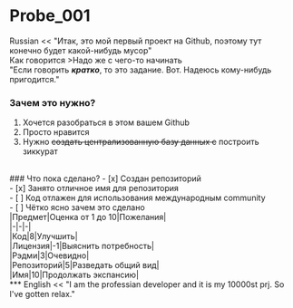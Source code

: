 # Probe_001
Russian << "Итак, это мой первый проект на Github, поэтому тут конечно будет какой-нибудь мусор" <br>
Как говорится >Надо же с чего-то начинать<br>
"Если говорить ***кратко***, то это задание. Вот. Надеюсь кому-нибудь пригодится."<br>
### Зачем это нужно?<br>
1. Хочется разобраться в этом вашем Github
2. Просто нравится
3. Нужно ~~создать централизованную базу данных с~~ построить зиккурат
<br>
### Что пока сделано?
- [x] Создан репозиторий<br>
- [x] Занято отличное имя для репозитория<br>
- [ ] Код отлажен для использования международным community<br>
- [ ] Чётко ясно зачем это сделано<br>
|Предмет|Оценка от 1 до 10|Пожелания|<br>
|-|-|-|<br>
|Код|8|Улучшить|<br>
|Лицензия|-1|Выяснить потребность|<br>
|Рэдми|3|Очевидно|<br>
|Репозиторий|5|Разведать общий вид|<br>
|Имя|10|Продолжать экспансию|<br>
***
English << "I am the professian developer and it is my 10000st prj. So I've gotten relax." <br>
